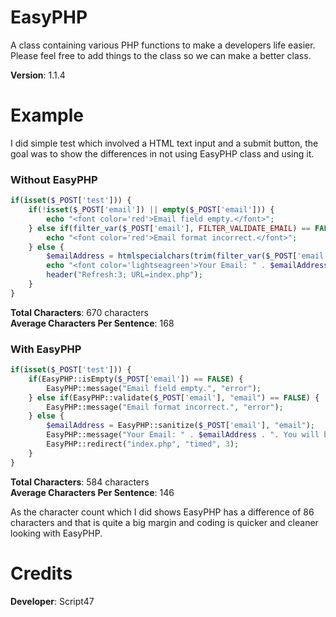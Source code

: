 EasyPHP
=======

A class containing various PHP functions to make a developers life easier. Please feel free to add things to the class so we can make a better class.

<b>Version</b>: 1.1.4

Example
=======

I did simple test which involved a HTML text input and a submit button, the goal was to show the differences in not using EasyPHP class and using it.

<h3>Without EasyPHP</h3>

```php
if(isset($_POST['test'])) {
    if(!isset($_POST['email']) || empty($_POST['email'])) {
        echo "<font color='red'>Email field empty.</font>";
    } else if(filter_var($_POST['email'], FILTER_VALIDATE_EMAIL) == FALSE) {
        echo "<font color='red'>Email format incorrect.</font>";
    } else {
        $emailAddress = htmlspecialchars(trim(filter_var($_POST['email'], FILTER_SANITIZE_EMAIL)));
        echo "<font color='lightseagreen'>Your Email: " . $emailAddress . ". You will be redirected in 3 seconds.</font>";
        header("Refresh:3; URL=index.php");
    }           
}      

```

<b>Total Characters</b>: 670 characters
<br/>
<b>Average Characters Per Sentence</b>: 168

<h3>With EasyPHP</h3>

```php
if(isset($_POST['test'])) {
    if(EasyPHP::isEmpty($_POST['email']) == FALSE) {
        EasyPHP::message("Email field empty.", "error");
    } else if(EasyPHP::validate($_POST['email'], "email") == FALSE) {
        EasyPHP::message("Email format incorrect.", "error");
    } else {
        $emailAddress = EasyPHP::sanitize($_POST['email'], "email");
        EasyPHP::message("Your Email: " . $emailAddress . ". You will be redirected in 3 seconds.", "message");
        EasyPHP::redirect("index.php", "timed", 3);
    }           
}        
```

<b>Total Characters</b>: 584 characters
<br/>
<b>Average Characters Per Sentence</b>: 146

As the character count which I did shows EasyPHP has a difference of 86 characters and that is quite a big margin and coding is quicker and cleaner looking with EasyPHP.

Credits
=======

<b>Developer</b>: Script47
